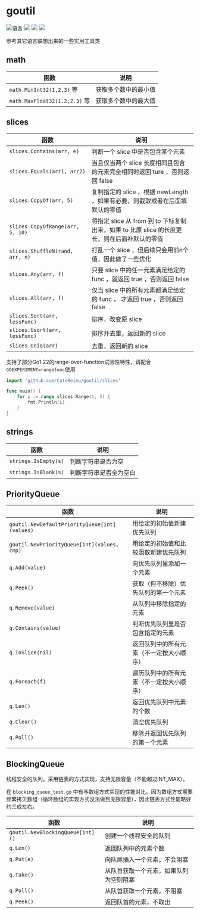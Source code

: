 # goutil

![](https://img.shields.io/github/go-mod/go-version/CuteReimu/goutil "语言")
[![](https://img.shields.io/github/actions/workflow/status/CuteReimu/goutil/golangci-lint.yml?branch=master)](https://github.com/CuteReimu/goutil/actions/workflows/golangci-lint.yml "代码分析")
[![](https://img.shields.io/github/contributors/CuteReimu/goutil)](https://github.com/CuteReimu/goutil/graphs/contributors "贡献者")
[![](https://img.shields.io/github/license/CuteReimu/goutil)](https://github.com/CuteReimu/goutil/blob/master/LICENSE "许可协议")

参考其它语言联想出来的一些实用工具类

## math

| 函数                           | 说明         |
|------------------------------|------------|
| `math.MinInt32(1,2,3)` 等     | 获取多个数中的最小值 |
| `math.MaxFloat32(1.2,2.3)` 等 | 获取多个数中的最大值 |

## slices

| 函数                               | 说明                                                           |
|----------------------------------|--------------------------------------------------------------|
| `slices.Contains(arr, e)`        | 判断一个 slice 中是否包含某个元素                                         |
| `slices.Equals(arr1, arr2)`      | 当且仅当两个 slice 长度相同且包含的元素完全相同时返回 ture ，否则返回 false              |
| `slices.CopyOf(arr, 5)`          | 复制指定的 slice ，根据 newLength ，如果有必要，则截取或者在后面填默认的零值              |
| `slices.CopyOfRange(arr, 5, 10)` | 将指定 slice 从 from 到 to 下标复制出来，如果 to 比原 slice 的长度更长，则在后面补默认的零值 |
| `slices.ShuffleN(rand, arr, n)`  | 打乱一个 slice ，但后续只会用前n个值，因此做了一些优化                              |
| `slices.Any(arr, f)`             | 只要 slice 中的任一元素满足给定的 func ，就返回 true ，否则返回 false              |
| `slices.All(arr, f)`             | 仅当 slice 中的所有元素都满足给定的 func ， 才返回 true ，否则返回 false            |
| `slices.Sort(arr, lessFunc)`     | 排序，改变原 slice                                                 |
| `slices.Usort(arr, lessFunc)`    | 排序并去重，返回新的 slice                                             |
| `slices.Uniq(arr)`               | 去重，返回新的 slice                                                |

支持了部分Go1.22的range-over-function试验性特性，请配合`GOEXPERIMENT=rangefunc`使用

```go
import "github.com/CuteReimu/goutil/slices"

func main() {
    for i := range slices.Range(1, 5) {
        fmt.Println(i)
    }
}
```

## strings

| 函数                   | 说明          |
|----------------------|-------------|
| `strings.IsEmpty(s)` | 判断字符串是否为空   |
| `strings.IsBlank(s)` | 判断字符串是否全为空白 |

## PriorityQueue

| 函数                                            | 说明                   |
|-----------------------------------------------|----------------------|
| `goutil.NewDefaultPriorityQueue[int](values)` | 用给定的初始值新建优先队列        |
| `goutil.NewPriorityQueue[int](values, cmp)`   | 用给定的初始值和比较函数新建优先队列   |
| `q.Add(value)`                                | 向优先队列里添加一个元素         |
| `q.Peek()`                                    | 获取（但不移除）优先队列的第一个元素   |
| `q.Remove(value)`                             | 从队列中移除指定的元素          |
| `q.Contains(value)`                           | 判断优先队列里是否包含指定的元素     |
| `q.ToSlice(nil)`                              | 返回队列中的所有元素（不一定按大小顺序） |
| `q.Foreach(f)`                                | 遍历队列中的所有元素（不一定按大小顺序） |
| `q.Len()`                                     | 返回优先队列中元素的个数         |
| `q.Clear()`                                   | 清空优先队列               |
| `q.Poll()`                                    | 移除并返回优先队列的第一个元素      |

## BlockingQueue

线程安全的队列，采用链表的方式实现，支持无限容量（不能超过INT_MAX）。

在 `blocking_queue_test.go` 中有与数组方式实现的性能对比。因为数组方式需要频繁拷贝数组（循环数组的实现方式没法做到无限容量），因此链表方式性能略好约三成左右。

| 函数                               | 说明                  |
|----------------------------------|---------------------|
| `goutil.NewBlockingQueue[int]()` | 创建一个线程安全的队列         |
| `q.Len()`                        | 返回队列中的元素个数          |
| `q.Put(e)`                       | 向队尾插入一个元素，不会阻塞      |
| `q.Take()`                       | 从队首获取一个元素，如果队列为空则阻塞 |
| `q.Poll()`                       | 从队首获取一个元素，不阻塞       |
| `q.Peek()`                       | 返回队首的元素，不取出         |
